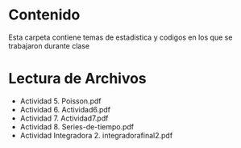 # Contenido
Esta carpeta contiene temas de estadistica y codigos en los que se trabajaron durante clase

# Lectura de Archivos

* Actividad 5. Poisson.pdf
* Actividad 6. Actividad6.pdf
* Actividad 7. Actividad7.pdf
* Actividad 8. Series-de-tiempo.pdf
* Actividad Integradora 2. integradorafinal2.pdf
